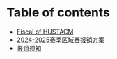 # Table of contents

* [Fiscal of HUSTACM](README.md)
* [2024-2025赛季区域赛报销方案](20242025-sai-ji-qu-yu-sai-bao-xiao-fang-an.md)
* [报销须知](bao-xiao-xu-zhi.md)
